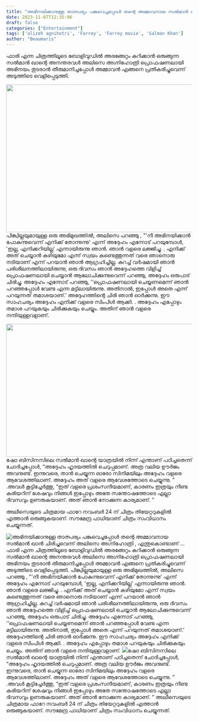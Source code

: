 ```yaml
---
title: "അഭിനയിക്കാനുള്ള താത്പര്യം പങ്കുവെച്ചപ്പോൾ തന്റെ അമ്മാവനായ സൽമാൻ ഖാൻ ചിരിച്ചുവെന്ന് അലിസെ അഗ്നിഹോത്രി , എന്തുകൊണ്ടാണ് ..."
date: 2023-11-07T12:35:06
draft: false
categories: ["Entertainment"]
tags: ['alizeh agnihotri', 'Farrey', 'Farrey movie', 'Salman Khan']
author: "Beaumaris"
---
```


ഫാരി എന്ന ചിത്രത്തിലൂടെ ബോളിവുഡിൽ അരങ്ങേറ്റം കുറിക്കാൻ ഒരുങ്ങുന്ന സൽമാൻ ഖാന്റെ അനന്തരവൾ അലിസെ അഗ്നിഹോത്രി പ്രൊഫഷണലായി അഭിനയം തുടരാൻ തീരുമാനിച്ചപ്പോൾ അമ്മാവൻ എങ്ങനെ പ്രതികരിച്ചുവെന്ന് അടുത്തിടെ വെളിപ്പെടുത്തി.

<img class="size-full wp-image-428603 aligncenter" src="https://cdn.boolokam.com/articles/2023/11/scscsbbb.jpg" alt="" width="700" height="400" />പിങ്ക്വില്ലയുമായുള്ള ഒരു അഭിമുഖത്തിൽ, അലിസെ പറഞ്ഞു , "'നീ അഭിനയിക്കാൻ പോകുന്നുവെന്ന് എനിക്ക് തോന്നുന്നു' എന്ന് അദ്ദേഹം എന്നോട് പറയുമ്പോൾ, 'ഇല്ല, എനിക്കറിയില്ല' എന്നായിരുന്നു ഞാൻ. ഞാൻ വളരെ ലജ്ജിച്ചു. . എനിക്ക് അത് ചെയ്യാൻ കഴിയുമോ എന്ന് സ്വയം കണ്ടെത്തുന്നത് വരെ ഞാനൊരു നടിയാണ് എന്ന് പറയാൻ ഞാൻ ആഗ്രഹിച്ചില്ല. കുറച്ച് വർഷമായി ഞാൻ പരിശീലനത്തിലായിരുന്നു, ഒരു ദിവസം ഞാൻ അദ്ദേഹത്തെ വിളിച്ച് പ്രൊഫഷണലായി ചെയ്യാൻ ആലോചിക്കുന്നുവെന്ന് പറഞ്ഞു, അദ്ദേഹം ഒരുപാട് ചിരിച്ചു. അദ്ദേഹം എന്നോട് പറഞ്ഞു, '‘പ്രൊഫഷണലായി ചെയ്യണമെന്ന് ഞാൻ പറഞ്ഞപ്പോൾ വേണ്ട എന്ന മട്ടിലായിരുന്നു. അതിനാൽ, ഇപ്പോൾ അതെ എന്ന് പറയുന്നത് തമാശയാണ്.’ അദ്ദേഹത്തിന്റെ ചിരി ഞാൻ ഓർക്കുന്നു. ഈ സാഹചര്യം അദ്ദേഹം എനിക്ക് വളരെ സിംപിൾ ആക്കി. . അദ്ദേഹം എപ്പോഴും തമാശ പറയുകയും ചിരിക്കുകയും ചെയ്യും. അതിന് ഞാൻ വളരെ നന്ദിയുള്ളവളാണ്.

<img class="alignnone size-full wp-image-428604" src="https://cdn.boolokam.com/articles/2023/11/cacacaaccc.jpg" alt="" width="640" height="360" />ഷോ ബിസിനസിലെ സൽമാൻ ഖാന്റെ യാത്രയിൽ നിന്ന് എന്താണ് പഠിച്ചതെന്ന് ചോദിച്ചപ്പോൾ, “അദ്ദേഹം ഹൃദയത്തിൽ ചെറുപ്പമാണ്. അത്ര വലിയ ഊർജം അവനുണ്ട്. ഇന്നുവരെ, താൻ ചെയ്യുന്ന ഓരോ സിനിമയിലും അദ്ദേഹം വളരെ ആവേശത്തിലാണ്. അദ്ദേഹം അത് വളരെ ആവേശത്തോടെ ചെയ്യുന്നു. ” .അവൾ കൂട്ടിച്ചേർത്തു, “ഇത് വളരെ പ്രശംസനീയമാണ്, കാരണം ഇത്രയും നീണ്ട കരിയറിന് ശേഷവും നിങ്ങൾ ഇപ്പോഴും അതേ സന്തോഷത്തോടെ എല്ലാ ദിവസവും ഉണരുകയാണ്. അത് ഞാൻ നോക്കുന്ന കാര്യമാണ്. ”

അലീസെയുടെ ചിത്രമായ ഫാറേ നവംബർ 24 ന് ചിത്രം തിയേറ്ററുകളിൽ എത്താൻ ഒരുങ്ങുകയാണ്. സൗമേന്ദ്ര പാധിയാണ് ചിത്രം സംവിധാനം ചെയ്യുന്നത്.


![അഭിനയിക്കാനുള്ള താത്പര്യം പങ്കുവെച്ചപ്പോൾ തന്റെ അമ്മാവനായ സൽമാൻ ഖാൻ ചിരിച്ചുവെന്ന് അലിസെ അഗ്നിഹോത്രി , എന്തുകൊണ്ടാണ് ...](https://cdn.boolokam.com/articles/2023/11/scscsbbb.jpg)ഫാരി എന്ന ചിത്രത്തിലൂടെ ബോളിവുഡിൽ അരങ്ങേറ്റം കുറിക്കാൻ ഒരുങ്ങുന്ന സൽമാൻ ഖാന്റെ അനന്തരവൾ അലിസെ അഗ്നിഹോത്രി പ്രൊഫഷണലായി അഭിനയം തുടരാൻ തീരുമാനിച്ചപ്പോൾ അമ്മാവൻ എങ്ങനെ പ്രതികരിച്ചുവെന്ന് അടുത്തിടെ വെളിപ്പെടുത്തി. പിങ്ക്വില്ലയുമായുള്ള ഒരു അഭിമുഖത്തിൽ, അലിസെ പറഞ്ഞു , "'നീ അഭിനയിക്കാൻ പോകുന്നുവെന്ന് എനിക്ക് തോന്നുന്നു' എന്ന് അദ്ദേഹം എന്നോട് പറയുമ്പോൾ, 'ഇല്ല, എനിക്കറിയില്ല' എന്നായിരുന്നു ഞാൻ. ഞാൻ വളരെ ലജ്ജിച്ചു. . എനിക്ക് അത് ചെയ്യാൻ കഴിയുമോ എന്ന് സ്വയം കണ്ടെത്തുന്നത് വരെ ഞാനൊരു നടിയാണ് എന്ന് പറയാൻ ഞാൻ ആഗ്രഹിച്ചില്ല. കുറച്ച് വർഷമായി ഞാൻ പരിശീലനത്തിലായിരുന്നു, ഒരു ദിവസം ഞാൻ അദ്ദേഹത്തെ വിളിച്ച് പ്രൊഫഷണലായി ചെയ്യാൻ ആലോചിക്കുന്നുവെന്ന് പറഞ്ഞു, അദ്ദേഹം ഒരുപാട് ചിരിച്ചു. അദ്ദേഹം എന്നോട് പറഞ്ഞു, '‘പ്രൊഫഷണലായി ചെയ്യണമെന്ന് ഞാൻ പറഞ്ഞപ്പോൾ വേണ്ട എന്ന മട്ടിലായിരുന്നു. അതിനാൽ, ഇപ്പോൾ അതെ എന്ന് പറയുന്നത് തമാശയാണ്.’ അദ്ദേഹത്തിന്റെ ചിരി ഞാൻ ഓർക്കുന്നു. ഈ സാഹചര്യം അദ്ദേഹം എനിക്ക് വളരെ സിംപിൾ ആക്കി. . അദ്ദേഹം എപ്പോഴും തമാശ പറയുകയും ചിരിക്കുകയും ചെയ്യും. അതിന് ഞാൻ വളരെ നന്ദിയുള്ളവളാണ്. ![](https://cdn.boolokam.com/articles/2023/11/cacacaaccc.jpg)ഷോ ബിസിനസിലെ സൽമാൻ ഖാന്റെ യാത്രയിൽ നിന്ന് എന്താണ് പഠിച്ചതെന്ന് ചോദിച്ചപ്പോൾ, “അദ്ദേഹം ഹൃദയത്തിൽ ചെറുപ്പമാണ്. അത്ര വലിയ ഊർജം അവനുണ്ട്. ഇന്നുവരെ, താൻ ചെയ്യുന്ന ഓരോ സിനിമയിലും അദ്ദേഹം വളരെ ആവേശത്തിലാണ്. അദ്ദേഹം അത് വളരെ ആവേശത്തോടെ ചെയ്യുന്നു. ” .അവൾ കൂട്ടിച്ചേർത്തു, “ഇത് വളരെ പ്രശംസനീയമാണ്, കാരണം ഇത്രയും നീണ്ട കരിയറിന് ശേഷവും നിങ്ങൾ ഇപ്പോഴും അതേ സന്തോഷത്തോടെ എല്ലാ ദിവസവും ഉണരുകയാണ്. അത് ഞാൻ നോക്കുന്ന കാര്യമാണ്. ” അലീസെയുടെ ചിത്രമായ ഫാറേ നവംബർ 24 ന് ചിത്രം തിയേറ്ററുകളിൽ എത്താൻ ഒരുങ്ങുകയാണ്. സൗമേന്ദ്ര പാധിയാണ് ചിത്രം സംവിധാനം ചെയ്യുന്നത്.
